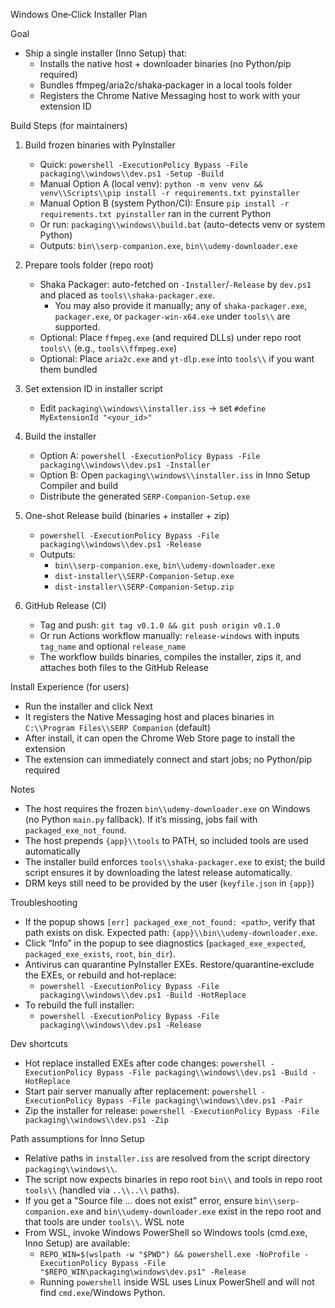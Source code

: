 Windows One‑Click Installer Plan

Goal
- Ship a single installer (Inno Setup) that:
  - Installs the native host + downloader binaries (no Python/pip required)
  - Bundles ffmpeg/aria2c/shaka‑packager in a local tools folder
  - Registers the Chrome Native Messaging host to work with your extension ID

Build Steps (for maintainers)
1) Build frozen binaries with PyInstaller
   - Quick: `powershell -ExecutionPolicy Bypass -File packaging\\windows\\dev.ps1 -Setup -Build`
   - Manual Option A (local venv): `python -m venv venv && venv\\Scripts\\pip install -r requirements.txt pyinstaller`
   - Manual Option B (system Python/CI): Ensure `pip install -r requirements.txt pyinstaller` ran in the current Python
   - Or run: `packaging\\windows\\build.bat` (auto-detects venv or system Python)
   - Outputs: `bin\\serp-companion.exe`, `bin\\udemy-downloader.exe`

2) Prepare tools folder (repo root)
   - Shaka Packager: auto-fetched on `-Installer`/`-Release` by `dev.ps1` and placed as `tools\\shaka-packager.exe`.
     - You may also provide it manually; any of `shaka-packager.exe`, `packager.exe`, or `packager-win-x64.exe` under `tools\\` are supported.
   - Optional: Place `ffmpeg.exe` (and required DLLs) under repo root `tools\\` (e.g., `tools\\ffmpeg.exe`)
   - Optional: Place `aria2c.exe` and `yt-dlp.exe` into `tools\\` if you want them bundled

3) Set extension ID in installer script
   - Edit `packaging\\windows\\installer.iss` → set `#define MyExtensionId "<your_id>"`

4) Build the installer
   - Option A: `powershell -ExecutionPolicy Bypass -File packaging\\windows\\dev.ps1 -Installer`
   - Option B: Open `packaging\\windows\\installer.iss` in Inno Setup Compiler and build
   - Distribute the generated `SERP-Companion-Setup.exe`

5) One-shot Release build (binaries + installer + zip)
   - `powershell -ExecutionPolicy Bypass -File packaging\\windows\\dev.ps1 -Release`
   - Outputs:
     - `bin\\serp-companion.exe`, `bin\\udemy-downloader.exe`
     - `dist-installer\\SERP-Companion-Setup.exe`
     - `dist-installer\\SERP-Companion-Setup.zip`

6) GitHub Release (CI)
   - Tag and push: `git tag v0.1.0 && git push origin v0.1.0`
   - Or run Actions workflow manually: `release-windows` with inputs `tag_name` and optional `release_name`
   - The workflow builds binaries, compiles the installer, zips it, and attaches both files to the GitHub Release

Install Experience (for users)
- Run the installer and click Next
- It registers the Native Messaging host and places binaries in `C:\\Program Files\\SERP Companion` (default)
- After install, it can open the Chrome Web Store page to install the extension
- The extension can immediately connect and start jobs; no Python/pip required

Notes
- The host requires the frozen `bin\\udemy-downloader.exe` on Windows (no Python `main.py` fallback). If it’s missing, jobs fail with `packaged_exe_not_found`.
- The host prepends `{app}\\tools` to PATH, so included tools are used automatically
- The installer build enforces `tools\\shaka-packager.exe` to exist; the build script ensures it by downloading the latest release automatically.
- DRM keys still need to be provided by the user (`keyfile.json` in `{app}`)

Troubleshooting
- If the popup shows `[err] packaged_exe_not_found: <path>`, verify that path exists on disk. Expected path: `{app}\\bin\\udemy-downloader.exe`.
- Click “Info” in the popup to see diagnostics (`packaged_exe_expected`, `packaged_exe_exists`, `root`, `bin_dir`).
- Antivirus can quarantine PyInstaller EXEs. Restore/quarantine‑exclude the EXEs, or rebuild and hot‑replace:
  - `powershell -ExecutionPolicy Bypass -File packaging\\windows\\dev.ps1 -Build -HotReplace`
- To rebuild the full installer:
  - `powershell -ExecutionPolicy Bypass -File packaging\\windows\\dev.ps1 -Release`

Dev shortcuts
- Hot replace installed EXEs after code changes: `powershell -ExecutionPolicy Bypass -File packaging\\windows\\dev.ps1 -Build -HotReplace`
- Start pair server manually after replacement: `powershell -ExecutionPolicy Bypass -File packaging\\windows\\dev.ps1 -Pair`
- Zip the installer for release: `powershell -ExecutionPolicy Bypass -File packaging\\windows\\dev.ps1 -Zip`

Path assumptions for Inno Setup
- Relative paths in `installer.iss` are resolved from the script directory `packaging\\windows\\`.
- The script now expects binaries in repo root `bin\\` and tools in repo root `tools\\` (handled via `..\\..\\` paths).
- If you get a "Source file ... does not exist" error, ensure `bin\\serp-companion.exe` and `bin\\udemy-downloader.exe` exist in the repo root and that tools are under `tools\\`.
WSL note
- From WSL, invoke Windows PowerShell so Windows tools (cmd.exe, Inno Setup) are available:
  - `REPO_WIN=$(wslpath -w "$PWD") && powershell.exe -NoProfile -ExecutionPolicy Bypass -File "$REPO_WIN\packaging\windows\dev.ps1" -Release`
  - Running `powershell` inside WSL uses Linux PowerShell and will not find `cmd.exe`/Windows Python.
